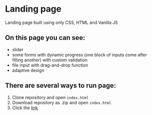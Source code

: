 # Landing page
Landing page built using only CSS, HTML and Vanilla JS

## On this page you can see:
  * slider
  * some forms with dynamic progress (one block of inputs come after filling another) with custom validation
  * file input with drag-and-drop function
  * adaptive design

## There are several ways to run page:
  1. Clone repository and open `index.html`
  2. Download repository as .zip and open `index.html`
  3. Click the [link]( https://vamanuilov.github.io/Landing-page/)
